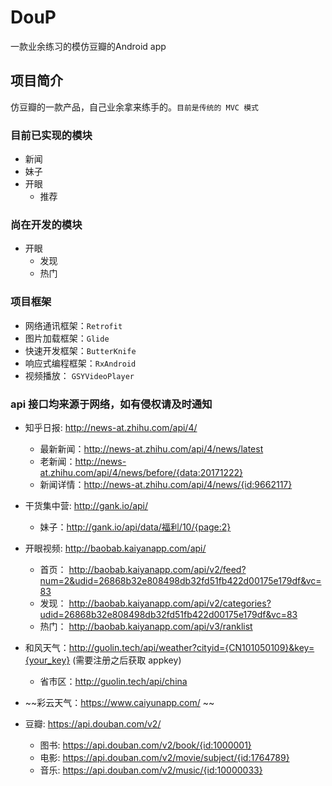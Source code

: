 # DouP
一款业余练习的模仿豆瓣的Android app

## 项目简介

仿豆瓣的一款产品，自己业余拿来练手的。`目前是传统的 MVC 模式`

### 目前已实现的模块

- 新闻
- 妹子
- 开眼
  - 推荐

### 尚在开发的模块

- 开眼
  - 发现
  - 热门

### 项目框架

- 网络通讯框架：`Retrofit`
- 图片加载框架：`Glide`
- 快速开发框架：`ButterKnife`
- 响应式编程框架：`RxAndroid`
- 视频播放： `GSYVideoPlayer`

### api 接口均来源于网络，如有侵权请及时通知

- 知乎日报: http://news-at.zhihu.com/api/4/
  - 最新新闻：http://news-at.zhihu.com/api/4/news/latest
  - 老新闻：http://news-at.zhihu.com/api/4/news/before/{data:20171222}
  - 新闻详情：http://news-at.zhihu.com/api/4/news/{id:9662117}

- 干货集中营: http://gank.io/api/
  - 妹子：http://gank.io/api/data/福利/10/{page:2}

- 开眼视频: http://baobab.kaiyanapp.com/api/
  - 首页： http://baobab.kaiyanapp.com/api/v2/feed?num=2&udid=26868b32e808498db32fd51fb422d00175e179df&vc=83
  - 发现： http://baobab.kaiyanapp.com/api/v2/categories?udid=26868b32e808498db32fd51fb422d00175e179df&vc=83
  - 热门： http://baobab.kaiyanapp.com/api/v3/ranklist

- 和风天气：http://guolin.tech/api/weather?cityid={CN101050109}&key={your_key} (需要注册之后获取 appkey)
  - 省市区：http://guolin.tech/api/china

- ~~彩云天气：https://www.caiyunapp.com/ ~~

- 豆瓣: https://api.douban.com/v2/
  - 图书: https://api.douban.com/v2/book/{id:1000001}
  - 电影: https://api.douban.com/v2/movie/subject/{id:1764789}
  - 音乐: https://api.douban.com/v2/music/{id:10000033}

